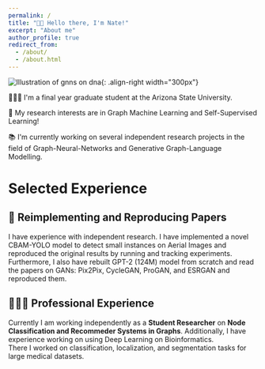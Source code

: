 ```yaml
---
permalink: /
title: "👋🏻 Hello there, I'm Nate!"
excerpt: "About me"
author_profile: true
redirect_from: 
  - /about/
  - /about.html
---
```


![Illustration of gnns on dna](/images/robot_dna_gnns_resized.png){: .align-right width="300px"}

👨🏻‍💻 I'm a final year graduate student at the Arizona State University.

🔬 My research interests are in Graph Machine Learning and Self-Supervised Learning!

📚 I'm currently working on several independent research projects in the field of Graph-Neural-Networks and Generative Graph-Language Modelling.

# Selected Experience

## 📜 Reimplementing and Reproducing Papers
I have experience with independent research. I have implemented a novel CBAM-YOLO model to detect small instances on Aerial Images and reproduced the original results by running and tracking experiments.\
Furthermore, I also have rebuilt GPT-2 (124M) model from scratch and read the papers on GANs: Pix2Pix, CycleGAN, ProGAN, and ESRGAN and reproduced them.


## 👨🏻‍🔬 Professional Experience
Currently I am working independently as a **Student Researcher** on **Node Classification and Recommeder Systems in Graphs**.
Additionally, I have experience working on using Deep Learning on Bioinformatics.\
There I worked on classification, localization, and segmentation tasks for large medical datasets.

<!-- ## 📚 Teaching and Community Contributions -->
